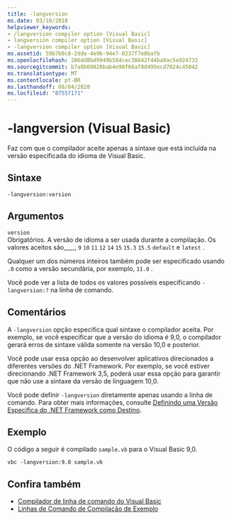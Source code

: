 ```yaml
---
title: -langversion
ms.date: 03/10/2018
helpviewer_keywords:
- /langversion compiler option [Visual Basic]
- langversion compiler option [Visual Basic]
- -langversion compiler option [Visual Basic]
ms.assetid: 59b7b0c8-2dde-4e9b-94e7-0237f7e0bafb
ms.openlocfilehash: 286dd8bd9949b584cec38642f44ba9ac5e924732
ms.sourcegitcommit: b7a8b09828bab4e90f66af8d495ecd7024c45042
ms.translationtype: MT
ms.contentlocale: pt-BR
ms.lasthandoff: 08/04/2020
ms.locfileid: "87557171"
---
```

# <a name="-langversion-visual-basic"></a>-langversion (Visual Basic)
Faz com que o compilador aceite apenas a sintaxe que está incluída na versão especificada do idioma de Visual Basic.  
  
## <a name="syntax"></a>Sintaxe  
  
```console  
-langversion:version  
```  
  
## <a name="arguments"></a>Argumentos  
 `version`  
 Obrigatórios. A versão de idioma a ser usada durante a compilação. Os valores aceitos são,,,,,,, `9` `10` `11` `12` `14` `15` `15.3` `15.5` `default` e `latest` .

 Qualquer um dos números inteiros também pode ser especificado usando `.0` como a versão secundária, por exemplo, `11.0` .

 Você pode ver a lista de todos os valores possíveis especificando `-langversion:?` na linha de comando.  
  
## <a name="remarks"></a>Comentários  
 A `-langversion` opção especifica qual sintaxe o compilador aceita. Por exemplo, se você especificar que a versão do idioma é 9,0, o compilador gerará erros de sintaxe válida somente na versão 10,0 e posterior.  
  
 Você pode usar essa opção ao desenvolver aplicativos direcionados a diferentes versões do .NET Framework. Por exemplo, se você estiver direcionando .NET Framework 3,5, poderá usar essa opção para garantir que não use a sintaxe da versão de linguagem 10,0.  
  
 Você pode definir `-langversion` diretamente apenas usando a linha de comando. Para obter mais informações, consulte [Definindo uma Versão Específica do .NET Framework como Destino](/visualstudio/ide/visual-studio-multi-targeting-overview).  
  
## <a name="example"></a>Exemplo  
 O código a seguir é compilado `sample.vb` para o Visual Basic 9,0.  
  
```console  
vbc -langversion:9.0 sample.vb  
```  
  
## <a name="see-also"></a>Confira também

- [Compilador de linha de comando do Visual Basic](index.md)
- [Linhas de Comando de Compilação de Exemplo](sample-compilation-command-lines.md)
